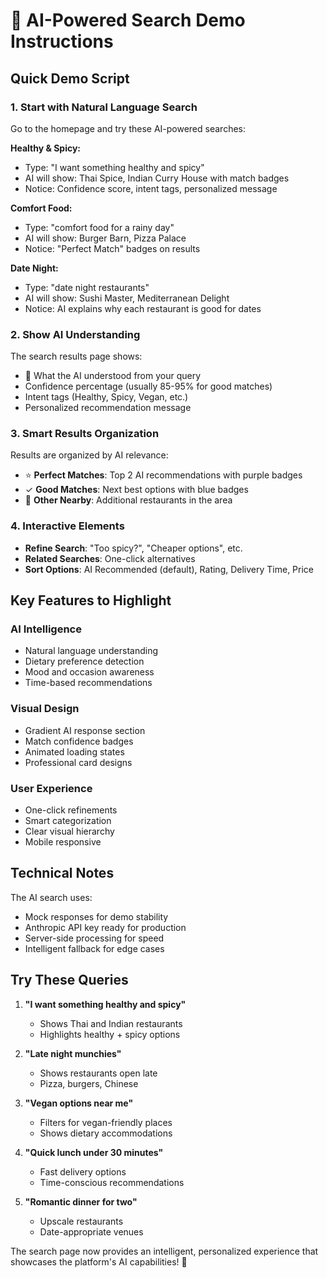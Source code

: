 # 🤖 AI-Powered Search Demo Instructions

## Quick Demo Script

### 1. Start with Natural Language Search
Go to the homepage and try these AI-powered searches:

**Healthy & Spicy:**
- Type: "I want something healthy and spicy"
- AI will show: Thai Spice, Indian Curry House with match badges
- Notice: Confidence score, intent tags, personalized message

**Comfort Food:**
- Type: "comfort food for a rainy day"
- AI will show: Burger Barn, Pizza Palace
- Notice: "Perfect Match" badges on results

**Date Night:**
- Type: "date night restaurants"
- AI will show: Sushi Master, Mediterranean Delight
- Notice: AI explains why each restaurant is good for dates

### 2. Show AI Understanding
The search results page shows:
- 🤖 What the AI understood from your query
- Confidence percentage (usually 85-95% for good matches)
- Intent tags (Healthy, Spicy, Vegan, etc.)
- Personalized recommendation message

### 3. Smart Results Organization
Results are organized by AI relevance:
- ⭐ **Perfect Matches**: Top 2 AI recommendations with purple badges
- ✓ **Good Matches**: Next best options with blue badges  
- 📍 **Other Nearby**: Additional restaurants in the area

### 4. Interactive Elements
- **Refine Search**: "Too spicy?", "Cheaper options", etc.
- **Related Searches**: One-click alternatives
- **Sort Options**: AI Recommended (default), Rating, Delivery Time, Price

## Key Features to Highlight

### AI Intelligence
- Natural language understanding
- Dietary preference detection
- Mood and occasion awareness
- Time-based recommendations

### Visual Design
- Gradient AI response section
- Match confidence badges
- Animated loading states
- Professional card designs

### User Experience
- One-click refinements
- Smart categorization
- Clear visual hierarchy
- Mobile responsive

## Technical Notes

The AI search uses:
- Mock responses for demo stability
- Anthropic API key ready for production
- Server-side processing for speed
- Intelligent fallback for edge cases

## Try These Queries

1. **"I want something healthy and spicy"**
   - Shows Thai and Indian restaurants
   - Highlights healthy + spicy options

2. **"Late night munchies"**
   - Shows restaurants open late
   - Pizza, burgers, Chinese

3. **"Vegan options near me"**
   - Filters for vegan-friendly places
   - Shows dietary accommodations

4. **"Quick lunch under 30 minutes"**
   - Fast delivery options
   - Time-conscious recommendations

5. **"Romantic dinner for two"**
   - Upscale restaurants
   - Date-appropriate venues

The search page now provides an intelligent, personalized experience that showcases the platform's AI capabilities! 🚀

